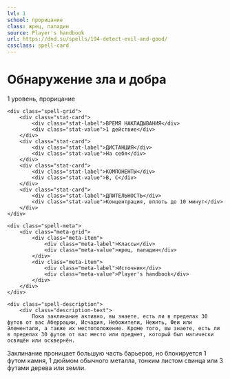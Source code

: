 ```yaml
---
lvl: 1
school: прорицание
class: жрец, паладин
source: Player's handbook
url: https://dnd.su/spells/194-detect-evil-and-good/
cssclass: spell-card
---
```


<div class="spell-container">
    <div class="spell-header">
        <h1 class="spell-name">Обнаружение зла и добра</h1>
        <div class="spell-level">1 уровень, прорицание</div>
    </div>
    
    <div class="spell-grid">
        <div class="stat-card">
            <div class="stat-label">ВРЕМЯ НАКЛАДЫВАНИЯ</div>
            <div class="stat-value">1 действие</div>
        </div>
        <div class="stat-card">
            <div class="stat-label">ДИСТАНЦИЯ</div>
            <div class="stat-value">На себя</div>
        </div>
        <div class="stat-card">
            <div class="stat-label">КОМПОНЕНТЫ</div>
            <div class="stat-value">В, С</div>
        </div>
        <div class="stat-card">
            <div class="stat-label">ДЛИТЕЛЬНОСТЬ</div>
            <div class="stat-value">Концентрация, вплоть до 10 минут</div>
        </div>
    </div>
    
    <div class="spell-meta">
        <div class="meta-grid">
            <div class="meta-item">
                <div class="meta-label">Классы</div>
                <div class="meta-value">жрец, паладин</div>
            </div>
            <div class="meta-item">
                <div class="meta-label">Источник</div>
                <div class="meta-value">Player's handbook</div>
            </div>
        </div>
    </div>
    
    <div class="spell-description">
        <div class="description-text">
            Пока заклинание активно, вы знаете, есть ли в пределах 30 футов от вас Аберрации, Исчадия, Небожители, Нежить, Феи или Элементали, а также их местоположение. Кроме того, вы знаете, есть ли в пределах 30 футов от вас место или предмет, который был магически освящён или осквернён.
Заклинание проницает большую часть барьеров, но блокируется 1 футом камня, 1 дюймом обычного металла, тонким листом свинца или 3 футами дерева или земли.
        </div>
    </div>
</div>